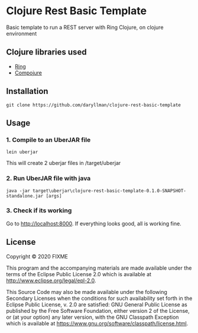 # Clojure Rest Basic Template

Basic template to run a REST server with Ring Clojure, on clojure environment

## Clojure libraries used

- [Ring](https://github.com/ring-clojure/ring)
- [Compojure](https://github.com/weavejester/compojure)

## Installation

```
git clone https://github.com/daryllman/clojure-rest-basic-template
```

## Usage

### 1. Compile to an UberJAR file

```
lein uberjar
```

This will create 2 uberjar files in /target/uberjar

### 2. Run UberJAR file with java

```
java -jar target\uberjar\clojure-rest-basic-template-0.1.0-SNAPSHOT-standalone.jar [args]
```

### 3. Check if its working

Go to [http://localhost:8000](). If everything looks good, all is working fine.

## License

Copyright © 2020 FIXME

This program and the accompanying materials are made available under the
terms of the Eclipse Public License 2.0 which is available at
http://www.eclipse.org/legal/epl-2.0.

This Source Code may also be made available under the following Secondary
Licenses when the conditions for such availability set forth in the Eclipse
Public License, v. 2.0 are satisfied: GNU General Public License as published by
the Free Software Foundation, either version 2 of the License, or (at your
option) any later version, with the GNU Classpath Exception which is available
at https://www.gnu.org/software/classpath/license.html.
